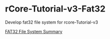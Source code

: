 # rCore-Tutorial-v3-Fat32
Develop fat32 file system for rcore-Tutorial-v3
  

[FAT32 File System Summary](https://github.com/KuangjuX/FAT32/blob/main/README.md)
